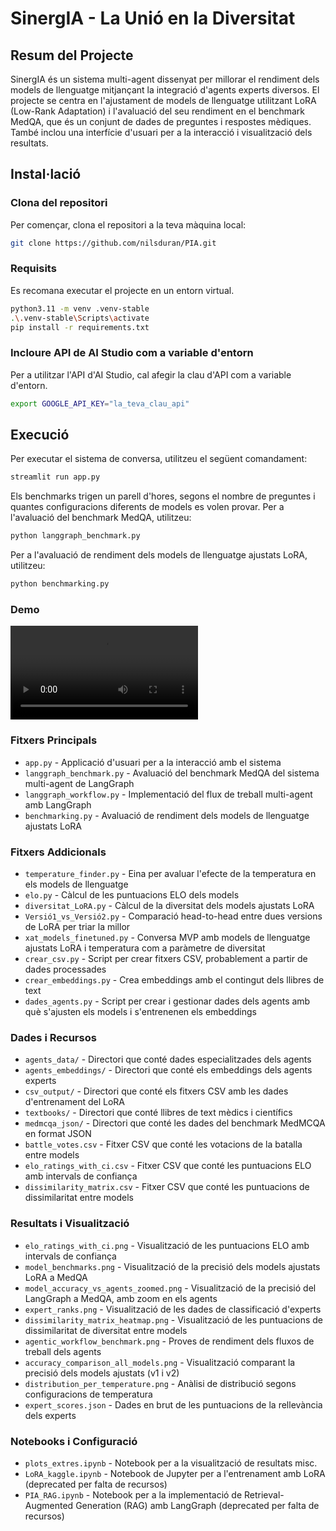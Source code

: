 # SinergIA - La Unió en la Diversitat

## Resum del Projecte
SinergIA és un sistema multi-agent dissenyat per millorar el rendiment dels models de llenguatge mitjançant la integració d'agents experts diversos. El projecte se centra en l'ajustament de models de llenguatge utilitzant LoRA (Low-Rank Adaptation) i l'avaluació del seu rendiment en el benchmark MedQA, que és un conjunt de dades de preguntes i respostes mèdiques. També inclou una interfície d'usuari per a la interacció i visualització dels resultats.

## Instal·lació
### Clona del repositori
Per començar, clona el repositori a la teva màquina local:
```bash
git clone https://github.com/nilsduran/PIA.git
```
### Requisits
Es recomana executar el projecte en un entorn virtual. 
```bash
python3.11 -m venv .venv-stable
.\.venv-stable\Scripts\activate
pip install -r requirements.txt
```
### Incloure API de AI Studio com a variable d'entorn
Per a utilitzar l'API d'AI Studio, cal afegir la clau d'API com a variable d'entorn.
```bash
export GOOGLE_API_KEY="la_teva_clau_api"
```

## Execució
Per executar el sistema de conversa, utilitzeu el següent comandament:
```bash
streamlit run app.py
```
Els benchmarks trigen un parell d'hores, segons el nombre de preguntes i quantes configuracions diferents de models es volen provar.
Per a l'avaluació del benchmark MedQA, utilitzeu:
```bash
python langgraph_benchmark.py
```
Per a l'avaluació de rendiment dels models de llenguatge ajustats LoRA, utilitzeu:
```bash
python benchmarking.py
```

### Demo
![](Demo.mov)

### Fitxers Principals
- `app.py` - Applicació d'usuari per a la interacció amb el sistema
- `langgraph_benchmark.py` - Avaluació del benchmark MedQA del sistema multi-agent de LangGraph
- `langgraph_workflow.py` - Implementació del flux de treball multi-agent amb LangGraph
- `benchmarking.py` - Avaluació de rendiment dels models de llenguatge ajustats LoRA

### Fitxers Addicionals
- `temperature_finder.py` - Eina per avaluar l'efecte de la temperatura en els models de llenguatge
- `elo.py` - Càlcul de les puntuacions ELO dels models
- `diversitat_LoRA.py` - Càlcul de la diversitat dels models ajustats LoRA
- `Versió1_vs_Versió2.py` - Comparació head-to-head entre dues versions de LoRA per triar la millor
- `xat_models_finetuned.py` - Conversa MVP amb models de llenguatge ajustats LoRA i temperatura com a paràmetre de diversitat
- `crear_csv.py` - Script per crear fitxers CSV, probablement a partir de dades processades
- `crear_embeddings.py` - Crea embeddings amb el contingut dels llibres de text
- `dades_agents.py` - Script per crear i gestionar dades dels agents amb què s'ajusten els models i s'entrenenen els embeddings

### Dades i Recursos

- `agents_data/` - Directori que conté dades especialitzades dels agents
- `agents_embeddings/` - Directori que conté els embeddings dels agents experts
- `csv_output/` - Directori que conté els fitxers CSV amb les dades d'entrenament del LoRA
- `textbooks/` - Directori que conté llibres de text mèdics i científics
- `medmcqa_json/` - Directori que conté les dades del benchmark MedMCQA en format JSON
- `battle_votes.csv` - Fitxer CSV que conté les votacions de la batalla entre models
- `elo_ratings_with_ci.csv` - Fitxer CSV que conté les puntuacions ELO amb intervals de confiança
- `dissimilarity_matrix.csv` - Fitxer CSV que conté les puntuacions de dissimilaritat entre models

### Resultats i Visualització

- `elo_ratings_with_ci.png` - Visualització de les puntuacions ELO amb intervals de confiança
- `model_benchmarks.png` - Visualització de la precisió dels models ajustats LoRA a MedQA
- `model_accuracy_vs_agents_zoomed.png` - Visualització de la precisió del LangGraph a MedQA, amb zoom en els agents
- `expert_ranks.png` - Visualització de les dades de classificació d'experts
- `dissimilarity_matrix_heatmap.png` - Visualització de les puntuacions de dissimilaritat de diversitat entre models
- `agentic_workflow_benchmark.png` - Proves de rendiment dels fluxos de treball dels agents
- `accuracy_comparison_all_models.png` - Visualització comparant la precisió dels models ajustats (v1 i v2)
- `distribution_per_temperature.png` - Anàlisi de distribució segons configuracions de temperatura
- `expert_scores.json` - Dades en brut de les puntuacions de la rellevància dels experts

### Notebooks i Configuració

- `plots_extres.ipynb` - Notebook per a la visualització de resultats misc.
- `LoRA_kaggle.ipynb` - Notebook de Jupyter per a l'entrenament amb LoRA (deprecated per falta de recursos)
- `PIA_RAG.ipynb` - Notebook per a la implementació de Retrieval-Augmented Generation (RAG) amb LangGraph (deprecated per falta de recursos)

